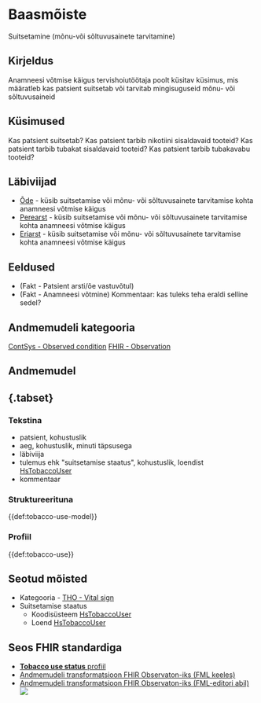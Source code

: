 # Baasmõiste
Suitsetamine (mõnu-või sõltuvusainete tarvitamine)

## Kirjeldus
Anamneesi võtmise käigus tervishoiutöötaja poolt küsitav küsimus, mis määratleb kas patsient suitsetab või tarvitab mingisuguseid mõnu- või sõltuvusaineid

## Küsimused
Kas patsient suitsetab? Kas patsient tarbib nikotiini sisaldavaid tooteid? Kas patsient tarbib tubakat sisaldavaid tooteid? Kas patsient tarbib tubakavabu tooteid?

## Läbiviijad
- [Õde](page:ode) - küsib suitsetamise või mõnu- või sõltuvusainete tarvitamise kohta anamneesi võtmise käigus
- [Perearst](page:perearst) - küsib suitsetamise või mõnu- või sõltuvusainete tarvitamise kohta anamneesi võtmise käigus
- [Eriarst](page:eriarst) - küsib suitsetamise või mõnu- või sõltuvusainete tarvitamise kohta anamneesi võtmise käigus

## Eeldused
- (Fakt - Patsient arsti/õe vastuvõtul) 
- (Fakt - Anamneesi võtmine) 
Kommentaar: kas tuleks teha eraldi selline sedel?

## Andmemudeli kategooria
[ContSys - Observed condition](page:suitsetamine)
[FHIR - Observation](http://hl7.org/fhir/observation.html)

## Andmemudel
## {.tabset}
### Tekstina
- patsient, kohustuslik
- aeg, kohustuslik, minuti täpsusega
- läbiviija
- tulemus ehk "suitsetamise staatus", kohustuslik, loendist [HsTobaccoUser](vs:hs-tobacco-user)
- kommentaar
### Struktureerituna
{{def:tobacco-use-model}}
### Profiil
{{def:tobacco-use}}

## Seotud mõisted
- Kategooria - [THO - Vital sign](concept:observation-category|vital-signs)
- Suitsetamise staatus
  - Koodisüsteem [HsTobaccoUser](cs:hs-tobacco-user)
  - Loend [HsTobaccoUser](vs:hs-tobacco-user)

## Seos FHIR standardiga
- [**Tobacco use status** profiil](https://ig.kodality.dev/healthsense/StructureDefinition-hs-tobacco-use.html)
- [Andmemudeli transformatsioon FHIR Observaton-iks (FML keeles)](/modeler/transformation-definitions/56/edit)
- [Andmemudeli transformatsioon FHIR Observaton-iks (FML-editori abil)](/modeler/transformation-definitions/86/edit)
![](files/52/tobacco-use-fml-transformation.png)




